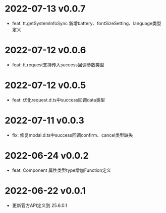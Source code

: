 # 2022-07-13 v0.0.7
- feat: tt.getSystemInfoSync 新增battery、fontSizeSetting、language类型定义
# 2022-07-12 v0.0.6
- feat: tt.request支持传入success回调参数类型
# 2022-07-12 v0.0.5
- feat: 优化request.d.ts中success回调data类型
# 2022-07-11 v0.0.3
- fix: 修复modal.d.ts中success回调confirm、cancel类型缺失
# 2022-06-24 v0.0.2
- feat: Component 属性类型type增加Function定义
# 2022-06-22 v0.0.1
- 更新官方API定义到 25.6.0.1
